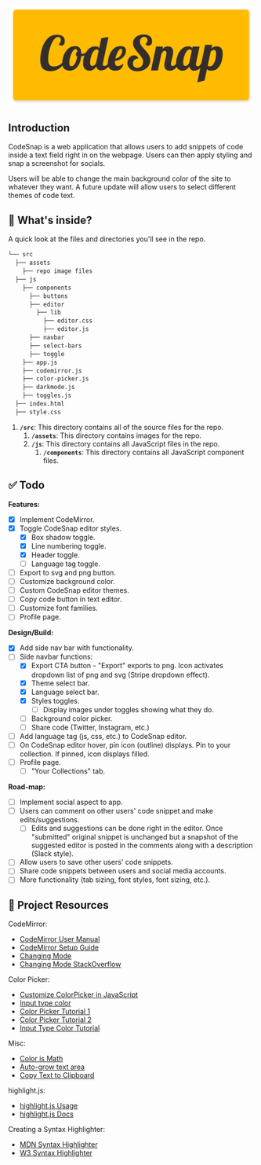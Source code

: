 <p align="center">
  <img src="/src/assets/codesnap-hero.png" width="500" alt="codesnap-hero">
</p>

## Introduction
CodeSnap is a web application that allows users to add snippets of code inside a text field right in on the webpage. Users can then apply styling and snap a screenshot for socials.

Users will be able to change the main background color of the site to whatever they want. A future update will allow users to select different themes of code text.

## 🧐 What's inside?
A quick look at the files and directories you'll see in the repo.

```bash
└── src
  ├── assets
    ├── repo image files
  ├── js
    ├── components
      ├── buttons
      ├── editor
        ├── lib
          ├── editor.css
          ├── editor.js
      ├── navbar
      ├── select-bars
      ├── toggle
    ├── app.js
    ├── codemirror.js
    ├── color-picker.js
    ├── darkmode.js
    ├── toggles.js
  ├── index.html
  ├── style.css
```

1. **`/src`**: This directory contains all of the source files for the repo.
    1. **`/assets`**: This directory contains images for the repo.
    1. **`/js`**: This directory contains all JavaScript files in the repo.
        1. **`/components`**: This directory contains all JavaScript component files.

## ✅ Todo
__Features:__
- [x] Implement CodeMirror.
- [x] Toggle CodeSnap editor styles.
    - [x] Box shadow toggle.
    - [x] Line numbering toggle.
    - [x] Header toggle.
    - [ ] Language tag toggle.
- [ ] Export to svg and png button.
- [ ] Customize background color.
- [ ] Custom CodeSnap editor themes.
- [ ] Copy code button in text editor.
- [ ] Customize font families.
- [ ] Profile page.

__Design/Build:__
- [x] Add side nav bar with functionality.
- [ ] Side navbar functions:
    - [x] Export CTA button - "Export" exports to png. Icon activates dropdown list of png and svg (Stripe dropdown effect).
    - [x] Theme select bar.
    - [x] Language select bar.
    - [x] Styles toggles.
        - [ ] Display images under toggles showing what they do.
    - [ ] Background color picker.
    - [ ] Share code (Twitter, Instagram, etc.)
- [ ] Add language tag (js, css, etc.) to CodeSnap editor.
- [ ] On CodeSnap editor hover, pin icon (outline) displays. Pin to your collection. If pinned, icon displays filled.
- [ ] Profile page.
    - [ ] "Your Collections" tab.

__Road-map:__
- [ ] Implement social aspect to app.
- [ ] Users can comment on other users' code snippet and make edits/suggestions.
    - [ ] Edits and suggestions can be done right in the editor. Once "submitted" original snippet is unchanged but a snapshot of the suggested editor is posted in the comments along with a description (Slack style).
- [ ] Allow users to save other users' code snippets.
- [ ] Share code snippets between users and social media accounts.
- [ ] More functionality (tab sizing, font styles, font sizing, etc.).

## 🔗 Project Resources
CodeMirror:
* [CodeMirror User Manual](https://codemirror.net/doc/manual.html)
* [CodeMirror Setup Guide](https://www.youtube.com/watch?v=o1DDWQDBT9Y)
* [Changing Mode](https://codemirror.net/doc/manual.html#setOption)
* [Changing Mode StackOverflow](https://stackoverflow.com/questions/6130563/how-to-dynamically-switch-modes-with-codemirror)

Color Picker:
* [Customize ColorPicker in JavaScript](https://ej2.syncfusion.com/javascript/documentation/color-picker/how-to/customize-colorpicker/)
* [Input type color](https://developer.mozilla.org/en-US/docs/Web/HTML/Element/input/color)
* [Color Picker Tutorial 1](https://www.youtube.com/watch?v=RSbZJYVQmPU)
* [Color Picker Tutorial 2](https://www.youtube.com/watch?v=DP9-CVgkgDA)
* [Input Type Color Tutorial](https://www.youtube.com/watch?v=eIw-Nou9L9E)

Misc:
* [Color is Math](https://dev.to/madsstoumann/colors-are-math-how-they-match-and-how-to-build-a-color-picker-4ei8)
* [Auto-grow text area](https://css-tricks.com/the-cleanest-trick-for-autogrowing-textareas/)
* [Copy Text to Clipboard](https://www.30secondsofcode.org/blog/s/copy-text-to-clipboard-with-javascript)

highlight.js: 
* [highlight.js Usage](https://highlightjs.org/usage/)
* [highlight.js Docs](https://highlightjs.readthedocs.io/en/latest/)

Creating a Syntax Highlighter:
* [MDN Syntax Highlighter](https://developer.mozilla.org/en-US/docs/MDN/Editor/Syntax_highlighting)
* [W3 Syntax Highlighter](https://www.w3schools.com/howto/howto_syntax_highlight.asp)
